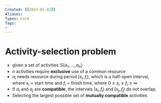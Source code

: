 ```yaml
---
Created: [[2023-01-02]]
Aliases: 
Types: Card
Tags: 
- 
---
```

# Activity-selection problem
- given a set of activities $S\{a_1,\dots,a_n\}$
- $n$ activities require **exclusive** use of a common resource
- $a_i$ needs resource during period $[s_i, f_i)$, which is a half-open interval, where $s_i$ = start time and $f_i$ = finish time, where $0\leq s_i\leq f_i\leq\infty$
- If $a_i$ and $a_j$ are **compatible**, the intervals $[s_i, f_i)$ and $[s_j, f_j)$ do not overlap. 
- Selecting the largest possible set of **mutually compatible** activities